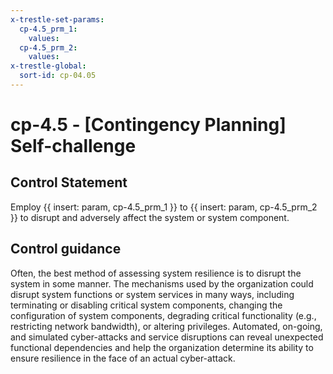 ```yaml
---
x-trestle-set-params:
  cp-4.5_prm_1:
    values:
  cp-4.5_prm_2:
    values:
x-trestle-global:
  sort-id: cp-04.05
---
```


# cp-4.5 - \[Contingency Planning\] Self-challenge

## Control Statement

Employ {{ insert: param, cp-4.5_prm_1 }} to {{ insert: param, cp-4.5_prm_2 }} to disrupt and adversely affect the system or system component.

## Control guidance

Often, the best method of assessing system resilience is to disrupt the system in some manner. The mechanisms used by the organization could disrupt system functions or system services in many ways, including terminating or disabling critical system components, changing the configuration of system components, degrading critical functionality (e.g., restricting network bandwidth), or altering privileges. Automated, on-going, and simulated cyber-attacks and service disruptions can reveal unexpected functional dependencies and help the organization determine its ability to ensure resilience in the face of an actual cyber-attack.
